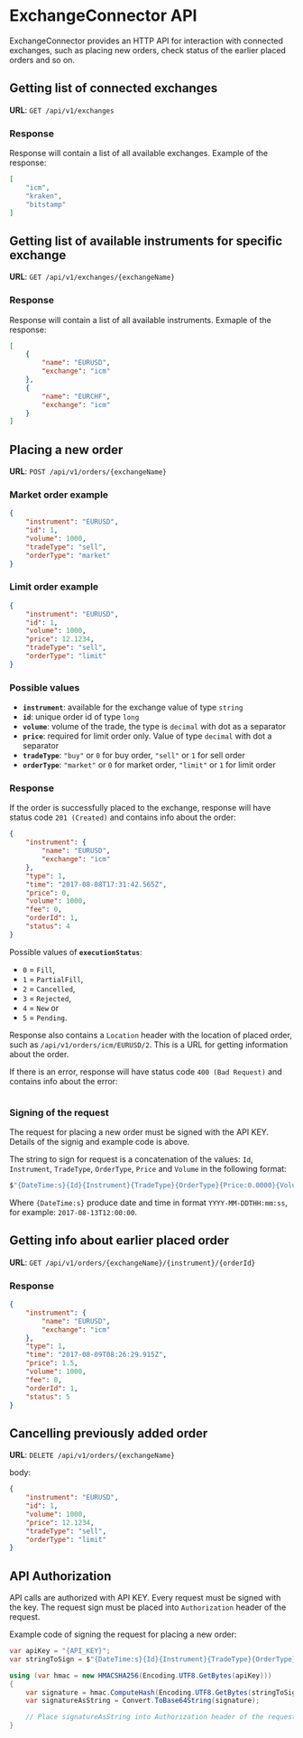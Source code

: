 # ExchangeConnector API

ExchangeConnector provides an HTTP API for interaction with connected exchanges, such as placing new orders, check status of the earlier placed orders and so on.

## Getting list of connected exchanges

**URL**: `GET /api/v1/exchanges`

### Response

Response will contain a list of all available exchanges. Example of the response:

```json
[
    "icm",
    "kraken",
    "bitstamp"
]
```

## Getting list of available instruments for specific exchange

**URL**: `GET /api/v1/exchanges/{exchangeName}`

### Response

Response will contain a list of all available instruments. Exmaple of the response:

```json
[
    {
        "name": "EURUSD",
        "exchange": "icm"
    },
    {
        "name": "EURCHF",
        "exchange": "icm"
    }
]
```


## Placing a new order

**URL**: `POST /api/v1/orders/{exchangeName}`

### Market order example

```json
{
    "instrument": "EURUSD",
    "id": 1,
    "volume": 1000,
    "tradeType": "sell",
    "orderType": "market"
}
```

### Limit order example


```json
{
    "instrument": "EURUSD",
    "id": 1,
    "volume": 1000,
    "price": 12.1234,
    "tradeType": "sell",
    "orderType": "limit"
}
```

### Possible values

 - **`instrument`**: available for the exchange value of type `string`
 - **`id`**: unique order id of type `long`
 - **`volume`**: volume of the trade, the type is `decimal` with dot as a separator
 - **`price`**: required for limit order only. Value of type `decimal` with dot a separator
 - **`tradeType`**: `"buy"` or `0` for buy order, `"sell"` or `1` for sell order
 - **`orderType`**: `"market"` or `0` for market order, `"limit"` or `1` for limit order


### Response

If the order is successfully placed to the exchange, response will have status code `201 (Created)` and contains info about the order:

```json
{
    "instrument": {
        "name": "EURUSD",
        "exchange": "icm"
    },
    "type": 1,
    "time": "2017-08-08T17:31:42.565Z",
    "price": 0,
    "volume": 1000,
    "fee": 0,
    "orderId": 1,
    "status": 4
}
```

Possible values of **`executionStatus`**: 
 - `0` = `Fill`, 
 - `1` = `PartialFill`, 
 - `2` = `Cancelled`, 
 - `3` = `Rejected`, 
 - `4` = `New` or 
 - `5` = `Pending`.

Response also contains a `Location` header with the location of placed order, such as `/api/v1/orders/icm/EURUSD/2`. This is a URL for getting information about the order.

If there is an error, response will have status code `400 (Bad Request)`  and contains info about the error:

```json

```

### Signing of the request

The request for placing a new order must be signed with the API KEY. Details of the signig and example code is above.

The string to sign for request is a concatenation of the values: `Id`, `Instrument`, `TradeType`, `OrderType`, `Price` and `Volume` in the following format:

```c#
$"{DateTime:s}{Id}{Instrument}{TradeType}{OrderType}{Price:0.0000}{Volume:0.0000}"
```

Where `{DateTime:s}` produce date and time in format `YYYY-MM-DDTHH:mm:ss`, for example: `2017-08-13T12:00:00`.

## Getting info about earlier placed order

**URL**: `GET /api/v1/orders/{exchangeName}/{instrument}/{orderId}`

### Response

```json
{
    "instrument": {
        "name": "EURUSD",
        "exchange": "icm"
    },
    "type": 1,
    "time": "2017-08-09T08:26:29.915Z",
    "price": 1.5,
    "volume": 1000,
    "fee": 0,
    "orderId": 1,
    "status": 5
}
```


## Cancelling previously added order

**URL**: `DELETE /api/v1/orders/{exchangeName}`

body:

```json
{
    "instrument": "EURUSD",
    "id": 1,
    "volume": 1000,
    "price": 12.1234,
    "tradeType": "sell",
    "orderType": "limit"
}
```

## API Authorization

API calls are authorized with API KEY. Every request must be signed with the key. The request sign must be placed into `Authorization` header of the request.

Example code of signing the request for placing a new order:

```c#
var apiKey = "{API_KEY}";
var stringToSign = $"{DateTime:s}{Id}{Instrument}{TradeType}{OrderType}{Price:0.0000}{Volume:0.0000}";

using (var hmac = new HMACSHA256(Encoding.UTF8.GetBytes(apiKey)))
{
    var signature = hmac.ComputeHash(Encoding.UTF8.GetBytes(stringToSign));
    var signatureAsString = Convert.ToBase64String(signature);

    // Place signatureAsString into Authorization header of the request
}
```